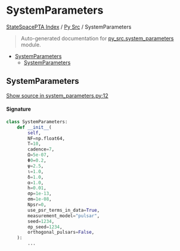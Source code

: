 # SystemParameters

[StateSpacePTA Index](../README.md#statespacepta-index) /
[Py Src](./index.md#py-src) /
SystemParameters

> Auto-generated documentation for [py_src.system_parameters](https://github.com/tomkimpson/StateSpacePTA.jl/blob/pulsar_terms/py_src/system_parameters.py) module.

- [SystemParameters](#systemparameters)
  - [SystemParameters](#systemparameters-1)

## SystemParameters

[Show source in system_parameters.py:12](https://github.com/tomkimpson/StateSpacePTA.jl/blob/pulsar_terms/py_src/system_parameters.py#L12)

#### Signature

```python
class SystemParameters:
    def __init__(
        self,
        NF=np.float64,
        T=10,
        cadence=7,
        Ω=5e-07,
        Φ0=0.2,
        ψ=2.5,
        ι=1.0,
        δ=1.0,
        α=1.0,
        h=0.01,
        σp=1e-13,
        σm=1e-08,
        Npsr=0,
        use_psr_terms_in_data=True,
        measurement_model="pulsar",
        seed=1234,
        σp_seed=1234,
        orthogonal_pulsars=False,
    ):
        ...
```